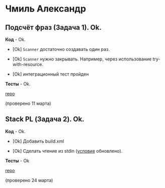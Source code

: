 # Чмиль Александр

## Подсчёт фраз (Задача 1). Ok.

**Код** - Ok.

- [Ok] `Scanner` достаточно создавать один раз.

- [Ok] `Scanner` нужно закрывать. Например, через использование try-with-resource.

- [Ok] интеграционный тест пройден

**Тесты** - Ok.

[repo](https://bitbucket.org/chmil_oop/lab1)

(проверено 11 марта)

## Stack PL (Задача 2). Ok.

**Код** - Ok.

- [Ok] Добавить build.xml

- [Ok] Сделать чтение из stdin ([условие](/2018.java/task2/) обновлено).

**Тесты** - Ok

[repo](https://bitbucket.org/chmil_oop/lab2)

(проверено 24 марта)
